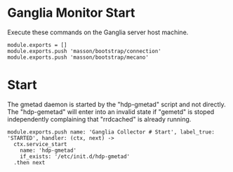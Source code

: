 
# Ganglia Monitor Start

Execute these commands on the Ganglia server host machine.

    module.exports = []
    module.exports.push 'masson/bootstrap/connection'
    module.exports.push 'masson/bootstrap/mecano'

# Start

The gmetad daemon is started by the "hdp-gmetad" script and not directly. The
"hdp-gemetad" will enter into an invalid state if "gemetd" is stoped
independently complaining that "rrdcached" is already running.

    module.exports.push name: 'Ganglia Collector # Start', label_true: 'STARTED', handler: (ctx, next) ->
      ctx.service_start
        name: 'hdp-gmetad'
        if_exists: '/etc/init.d/hdp-gmetad'
      .then next
